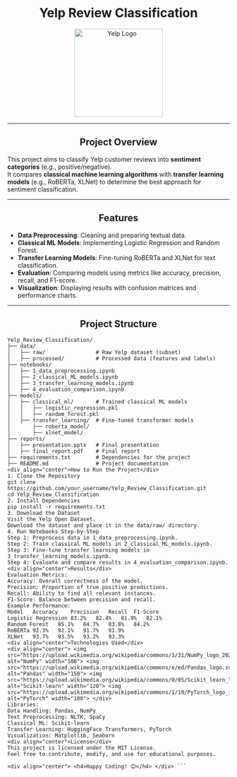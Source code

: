 # <div align="center">**Yelp Review Classification**</div>

<div align="center">
  <img src="https://upload.wikimedia.org/wikipedia/commons/a/ad/Yelp_Logo.svg" alt="Yelp Logo" width="200">
</div>

---

## <div align="center">Project Overview</div>

This project aims to classify Yelp customer reviews into **sentiment categories** (e.g., positive/negative).  
It compares **classical machine learning algorithms** with **transfer learning models** (e.g., RoBERTa, XLNet) to determine the best approach for sentiment classification.

---

## <div align="center">Features</div>

- **Data Preprocessing**: Cleaning and preparing textual data.
- **Classical ML Models**: Implementing Logistic Regression and Random Forest.
- **Transfer Learning Models**: Fine-tuning RoBERTa and XLNet for text classification.
- **Evaluation**: Comparing models using metrics like accuracy, precision, recall, and F1-score.
- **Visualization**: Displaying results with confusion matrices and performance charts.

---

## <div align="center">Project Structure</div>

```plaintext
Yelp_Review_Classification/
├── data/
│   ├── raw/                # Raw Yelp dataset (subset)
│   ├── processed/          # Processed data (features and labels)
├── notebooks/
│   ├── 1_data_preprocessing.ipynb
│   ├── 2_classical_ML_models.ipynb
│   ├── 3_transfer_learning_models.ipynb
│   ├── 4_evaluation_comparison.ipynb
├── models/
│   ├── classical_ml/       # Trained classical ML models
│   │   ├── logistic_regression.pkl
│   │   ├── random_forest.pkl
│   ├── transfer_learning/  # Fine-tuned transformer models
│       ├── roberta_model/
│       ├── xlnet_model/
├── reports/
│   ├── presentation.pptx   # Final presentation
│   ├── final_report.pdf    # Final report
├── requirements.txt        # Dependencies for the project
├── README.md               # Project documentation
<div align="center">How to Run the Project</div>
1. Clone the Repository
git clone https://github.com/your_username/Yelp_Review_Classification.git
cd Yelp_Review_Classification
2. Install Dependencies
pip install -r requirements.txt
3. Download the Dataset
Visit the Yelp Open Dataset.
Download the dataset and place it in the data/raw/ directory.
4. Run Notebooks Step-by-Step
Step 1: Preprocess data in 1_data_preprocessing.ipynb.
Step 2: Train classical ML models in 2_classical_ML_models.ipynb.
Step 3: Fine-tune transfer learning models in 3_transfer_learning_models.ipynb.
Step 4: Evaluate and compare results in 4_evaluation_comparison.ipynb.
<div align="center">Results</div>
Evaluation Metrics:
Accuracy: Overall correctness of the model.
Precision: Proportion of true positive predictions.
Recall: Ability to find all relevant instances.
F1-Score: Balance between precision and recall.
Example Performance:
Model	Accuracy	Precision	Recall	F1-Score
Logistic Regression	83.2%	82.4%	81.9%	82.1%
Random Forest	85.1%	84.7%	83.8%	84.2%
RoBERTa	92.3%	92.1%	91.7%	91.9%
XLNet	93.7%	93.5%	93.2%	93.3%
<div align="center">Technologies Used</div>
<div align="center"> <img src="https://upload.wikimedia.org/wikipedia/commons/3/31/NumPy_logo_2020.svg" alt="NumPy" width="100"> <img src="https://upload.wikimedia.org/wikipedia/commons/e/ed/Pandas_logo.svg" alt="Pandas" width="150"> <img src="https://upload.wikimedia.org/wikipedia/commons/0/05/Scikit_learn_logo_small.svg" alt="Scikit-learn" width="120"> <img src="https://upload.wikimedia.org/wikipedia/commons/1/10/PyTorch_logo_icon.svg" alt="PyTorch" width="100"> </div>
Libraries:
Data Handling: Pandas, NumPy
Text Preprocessing: NLTK, SpaCy
Classical ML: Scikit-learn
Transfer Learning: HuggingFace Transformers, PyTorch
Visualization: Matplotlib, Seaborn
<div align="center">License</div>
This project is licensed under the MIT License.
Feel free to contribute, modify, and use for educational purposes.

<div align="center"> <h4>Happy Coding! 😊</h4> </div> ```
